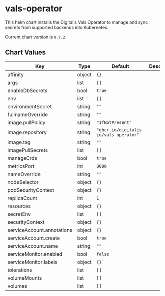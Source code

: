 vals-operator
=============
This helm chart installs the Digitalis Vals Operator to manage and sync secrets from supported backends into Kubernetes.

Current chart version is `0.7.2`


## Chart Values

| Key | Type | Default | Description |
|-----|------|---------|-------------|
| affinity | object | `{}` |  |
| args | list | `[]` |  |
| enableDbSecrets | bool | `true` |  |
| env | list | `[]` |  |
| environmentSecret | string | `""` |  |
| fullnameOverride | string | `""` |  |
| image.pullPolicy | string | `"IfNotPresent"` |  |
| image.repository | string | `"ghcr.io/digitalis-io/vals-operator"` |  |
| image.tag | string | `""` |  |
| imagePullSecrets | list | `[]` |  |
| manageCrds | bool | `true` |  |
| metricsPort | int | `8080` |  |
| nameOverride | string | `""` |  |
| nodeSelector | object | `{}` |  |
| podSecurityContext | object | `{}` |  |
| replicaCount | int | `1` |  |
| resources | object | `{}` |  |
| secretEnv | list | `[]` |  |
| securityContext | object | `{}` |  |
| serviceAccount.annotations | object | `{}` |  |
| serviceAccount.create | bool | `true` |  |
| serviceAccount.name | string | `""` |  |
| serviceMonitor.enabled | bool | `false` |  |
| serviceMonitor.labels | object | `{}` |  |
| tolerations | list | `[]` |  |
| volumeMounts | list | `[]` |  |
| volumes | list | `[]` |  |

